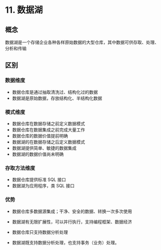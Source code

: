 # 11. 数据湖

## 概念

数据湖是一个存储企业各种各样原始数据的大型仓库，其中数据可供存取、处理、分析和传输

## 区别

### 数据维度

- 数据仓库是通过抽取清洗过、结构化过的数据
- 数据湖是原始数据，存放结构化、半结构化数据

### 模式维度

- 数据仓库在数据存储之前定义数据模式
- 数据仓库在数据集成之前完成大量工作
- 数据仓库的数据价值提前明确
- 数据湖的在数据存储之后定义数据模式
- 数据湖提供简单、敏捷的数据集成
- 数据湖的数据价值尚未明确

### 存取方法维度

- 数据仓库提供标准 SQL 接口
- 数据湖为应用程序，类 SQL 接口

### 优势

- 数据仓库多数据源集成；干净、安全的数据、转换一次多次使用
- 数据湖有无限扩展性，可以并行执行，支持编程框架、数据经济

- 数据仓库只支持数据分析处理
- 数据湖既支持数据分析处理，也支持事务（业务）处理。
